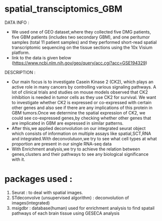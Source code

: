 # spatial_transciptomics_GBM

DATA INFO :

- We used one of GEO dataset,where they collected five DMG patients, five GBM patients (includes two secondary GBM), and one peritumor samples (total 11 patient samples) and they performed short-read spatial transcriptomic sequencing on the tissue sections using the 10x Visium platform.
- link to the data is given below
(https://www.ncbi.nlm.nih.gov/geo/query/acc.cgi?acc=GSE194329)


DESCRIPTION :

- Our main focus is to investigate Casein Kinase 2 (CK2), which plays an active role in many cancers by controlling various signaling pathways. A lot of clinical trials and studies on mouse models observed that CK2 inhibition is needed in tumor cells as they use CK2 for survival. We want to investigate whether CK2 is expressed or co-expressed with certain other genes and also see if there are any implications of this protein in GBM tumors.Once we determine the spatial expression of CK2, we could see co-expressed genes,by checking whether other genes that are implicated in GBM are expressed in similar patterns.
- After this,we applied deconvolution on our integrated seurat object which consists of information on multiple assays like spatial,SCT,RNA and integrated.With deconvolutuon,we try to see what cell types at what proportion are present in our single RNA-seq data
- With Enrichment analysis,we try to achieve the relation between genes,clusters and their pathways to see any biological significance with it.


# packages used :
1. Seurat : to deal with spatial images.
2. STdeconvolve (unsupervised algorithm) : deconvolution of images(integrated)
3. msigdbr : database(human) used for enrichment analysis to find spatail pathways of each brain tissue using GESECA analysis
